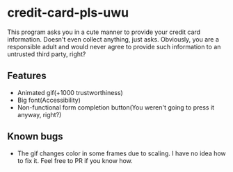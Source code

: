 # credit-card-pls-uwu

This program asks you in a cute manner to provide your credit card information.
Doesn't even collect anything, just asks.
Obviously, you are a responsible adult and would never agree to provide such
information to an untrusted third party, right?

## Features
- Animated gif(+1000 trustworthiness)
- Big font(Accessibility)
- Non-functional form completion button(You weren't going to press it anyway, right?)

## Known bugs
- The gif changes color in some frames due to scaling. I have no idea how to fix it. Feel free to PR if you know how.
